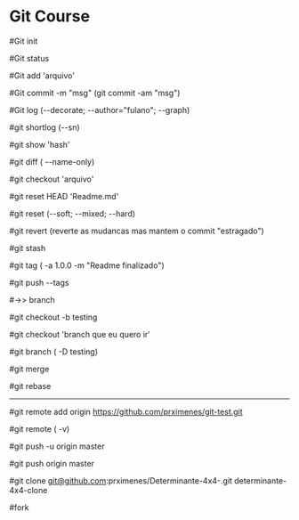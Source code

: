 # Git Course

#Git init

#Git status

#Git add 'arquivo'

#Git commit -m "msg" (git commit -am "msg")

#Git log (--decorate; --author="fulano"; --graph)

#git shortlog (--sn)

#git show 'hash'

#git diff ( --name-only)

#git checkout 'arquivo'

#git reset HEAD 'Readme.md'

#git reset (--soft; --mixed; --hard)

#git revert (reverte as mudancas mas mantem o commit "estragado")

#git stash

#git tag ( -a 1.0.0 -m "Readme finalizado")

#git push --tags

#->> branch

#git checkout -b testing

#git checkout 'branch que eu quero ir'

#git branch ( -D testing)

#git merge

#git rebase


----

#git remote add origin https://github.com/prximenes/git-test.git

#git remote ( -v)

#git push -u origin master

#git push origin master

#git clone git@github.com:prximenes/Determinante-4x4-.git determinante-4x4-clone

#fork
